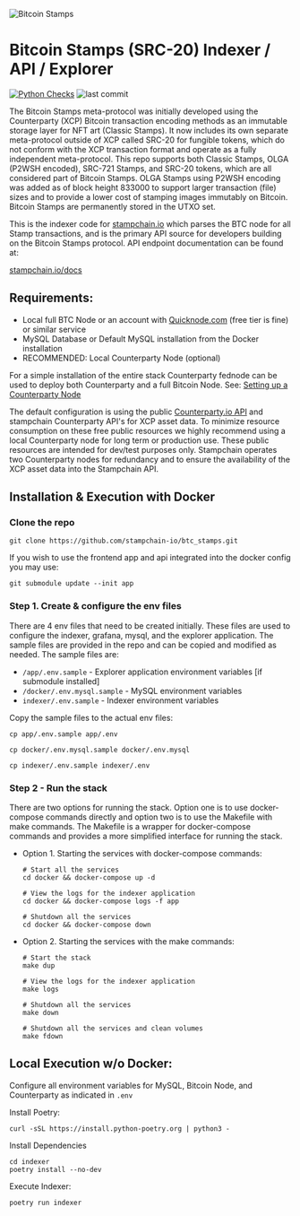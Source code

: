 ![Bitcoin Stamps](https://ipfs.io/ipfs/QmYnuPtWj6NyW1Rrrp5dU489rwPCAfH9Atxuq1Ap7v5cNU)

# Bitcoin Stamps (SRC-20) Indexer / API / Explorer


[![Python Checks](https://github.com/stampchain-io/btc_stamps/actions/workflows/python-check.yml/badge.svg)](https://github.com/stampchain-io/btc_stamps/actions/workflows/python-check.yml)
![last commit](https://img.shields.io/github/last-commit/stampchain-io/btc_stamps)

The Bitcoin Stamps meta-protocol was initially developed using the Counterparty
(XCP) Bitcoin transaction encoding methods as an immutable storage layer for NFT
art (Classic Stamps). It now includes its own separate meta-protocol outside of
XCP called SRC-20 for fungible tokens, which do not conform with the XCP
transaction format and operate as a fully independent meta-protocol. This repo
supports both Classic Stamps, OLGA (P2WSH encoded), SRC-721 Stamps, and SRC-20
tokens, which are all considered part of Bitcoin Stamps. OLGA Stamps using P2WSH
encoding was added as of block height 833000 to support larger transaction
(file) sizes and to provide a lower cost of stamping images immutably on
Bitcoin. Bitcoin Stamps are permanently stored in the UTXO set.

This is the indexer code for [stampchain.io](https://stampchain.io/) which
parses the BTC node for all Stamp transactions, and is the primary API source
for developers building on the Bitcoin Stamps protocol. API endpoint
documentation can be found at:

[stampchain.io/docs](https://stampchain.io/docs)

## Requirements:

- Local full BTC Node or an account with
  [Quicknode.com](https://www.quicknode.com/) (free tier is fine) or similar
  service
- MySQL Database or Default MySQL installation from the Docker installation
- RECOMMENDED: Local Counterparty Node (optional)

For a simple installation of the entire stack Counterparty fednode can be used
to deploy both Counterparty and a full Bitcoin Node. See:
[Setting up a Counterparty Node](https://docs.counterparty.io/docs/basics/getting-started/)

The default configuration is using the public [Counterparty.io API](https://api.counterparty.io/)
and stampchain Counterparty API's for XCP asset data. To minimize resource
consumption on these free public resources we highly recommend using a local
Counterparty node for long term or production use. These public resources are
intended for dev/test purposes only. Stampchain operates two Counterparty nodes
for redundancy and to ensure the availability of the XCP asset data into the
Stampchain API.

## Installation & Execution with Docker

### Clone the repo

`git clone https://github.com/stampchain-io/btc_stamps.git`

If you wish to use the frontend app and api integrated into the docker config you may use:

`git submodule update --init app`


### Step 1. Create & configure the env files

There are 4 env files that need to be created initially. These files are used to
configure the indexer, grafana, mysql, and the explorer application. The sample
files are provided in the repo and can be copied and modified as needed. The
sample files are:

- `/app/.env.sample` - Explorer application environment variables [if submodule installed]
- `/docker/.env.mysql.sample` - MySQL environment variables
- `indexer/.env.sample` - Indexer environment variables

Copy the sample files to the actual env files:

```shell
cp app/.env.sample app/.env
```

```shell
cp docker/.env.mysql.sample docker/.env.mysql
```

```shell
cp indexer/.env.sample indexer/.env
```

### Step 2 - Run the stack

There are two options for running the stack. Option one is to use docker-compose
commands directly and option two is to use the Makefile with make commands. The
Makefile is a wrapper for docker-compose commands and provides a more simplified
interface for running the stack.

- Option 1. Starting the services with docker-compose commands:

  ```shell
  # Start all the services
  cd docker && docker-compose up -d
  ```

  ```shell
  # View the logs for the indexer application
  cd docker && docker-compose logs -f app
  ```

  ```shell
  # Shutdown all the services
  cd docker && docker-compose down
  ```

- Option 2. Starting the services with the make commands:

  ```shell
  # Start the stack
  make dup
  ```

  ```shell
  # View the logs for the indexer application
  make logs
  ```

  ```shell
  # Shutdown all the services
  make down
  ```

  ```shell
  # Shutdown all the services and clean volumes
  make fdown
  ```

## Local Execution w/o Docker:

Configure all environment variables for MySQL, Bitcoin Node, and Counterparty as
indicated in `.env`

Install Poetry:

```shell
curl -sSL https://install.python-poetry.org | python3 -
```

Install Dependencies

```shell
cd indexer
poetry install --no-dev
```

Execute Indexer:

```shell
poetry run indexer
```
